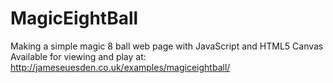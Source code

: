 # MagicEightBall
Making a simple magic 8 ball web page with JavaScript and HTML5 Canvas
Available for viewing and play at: http://jameseuesden.co.uk/examples/magiceightball/
